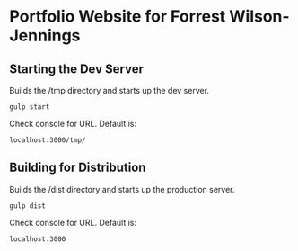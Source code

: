 # Portfolio Website for Forrest Wilson-Jennings

## Starting the Dev Server

Builds the /tmp directory and starts up the dev server.

```
gulp start
```

Check console for URL. Default is:

```
localhost:3000/tmp/
```

## Building for Distribution

Builds the /dist directory and starts up the production server.

```
gulp dist
```

Check console for URL. Default is:

```
localhost:3000
```